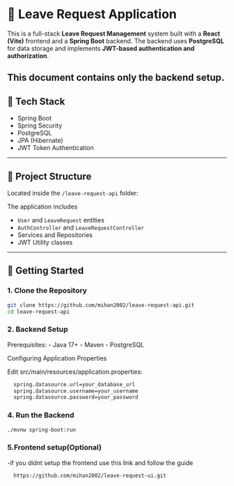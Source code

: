 # 📝 Leave Request Application

This is a full-stack **Leave Request Management** system built with a **React (Vite)** frontend and a **Spring Boot** backend. The backend uses **PostgreSQL** for data storage and implements **JWT-based authentication and authorization**.

This document contains only the backend setup.
---

## 🔧 Tech Stack

- Spring Boot
- Spring Security
- PostgreSQL
- JPA (Hibernate)
- JWT Token Authentication

---

## 📁 Project Structure

Located inside the  `/leave-request-api` folder:

The application includes

- `User` and `LeaveRequest` entities
- `AuthController` and `LeaveRequestController`
- Services and Repositories
- JWT Utility classes

---

## 🚀 Getting Started

### 1. Clone the Repository

```bash
git clone https://github.com/mihan2002/leave-request-api.git
cd leave-request-api
```

### 2. Backend Setup

Prerequisites: - Java 17+ - Maven - PostgreSQL

Configuring Application Properties

Edit src/main/resources/application.properties:

```bash
  spring.datasource.url=your_database_url
  spring.datasource.username=your_username
  spring.datasource.password=your_password
```

### 4. Run the Backend

```bash
./mvnw spring-boot:run
```


### 5.Frontend setup(Optional)
-if you didnt setup the frontend use this link and follow the guide 
```bash
  https://github.com/mihan2002/leave-request-ui.git
```

